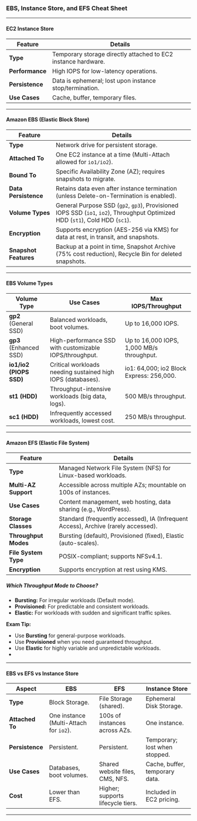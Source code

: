 ### **EBS, Instance Store, and EFS Cheat Sheet**

---

#### **EC2 Instance Store**

| **Feature**                 | **Details**                                                                                      |
|-----------------------------|--------------------------------------------------------------------------------------------------|
| **Type**                    | Temporary storage directly attached to EC2 instance hardware.                                    |
| **Performance**             | High IOPS for low-latency operations.                                                           |
| **Persistence**             | Data is ephemeral; lost upon instance stop/termination.                                         |
| **Use Cases**               | Cache, buffer, temporary files.                                                                 |

---

#### **Amazon EBS (Elastic Block Store)**

| **Feature**                 | **Details**                                                                                      |
|-----------------------------|--------------------------------------------------------------------------------------------------|
| **Type**                    | Network drive for persistent storage.                                                           |
| **Attached To**             | One EC2 instance at a time (Multi-Attach allowed for `io1/io2`).                                |
| **Bound To**                | Specific Availability Zone (AZ); requires snapshots to migrate.                                |
| **Data Persistence**        | Retains data even after instance termination (unless Delete-on-Termination is enabled).          |
| **Volume Types**            | General Purpose SSD (`gp2`, `gp3`), Provisioned IOPS SSD (`io1`, `io2`), Throughput Optimized HDD (`st1`), Cold HDD (`sc1`). |
| **Encryption**              | Supports encryption (AES-256 via KMS) for data at rest, in transit, and snapshots.              |
| **Snapshot Features**       | Backup at a point in time, Snapshot Archive (75% cost reduction), Recycle Bin for deleted snapshots. |

---

#### **EBS Volume Types**

| **Volume Type**              | **Use Cases**                                                  | **Max IOPS/Throughput**                      |
|------------------------------|---------------------------------------------------------------|---------------------------------------------|
| **gp2** (General SSD)        | Balanced workloads, boot volumes.                             | Up to 16,000 IOPS.                          |
| **gp3** (Enhanced SSD)       | High-performance SSD with customizable IOPS/throughput.       | Up to 16,000 IOPS, 1,000 MB/s throughput.   |
| **io1/io2 (PIOPS SSD)**      | Critical workloads needing sustained high IOPS (databases).   | io1: 64,000; io2 Block Express: 256,000.    |
| **st1 (HDD)**                | Throughput-intensive workloads (big data, logs).              | 500 MB/s throughput.                        |
| **sc1 (HDD)**                | Infrequently accessed workloads, lowest cost.                 | 250 MB/s throughput.                        |

---

#### **Amazon EFS (Elastic File System)**

| **Feature**                 | **Details**                                                                                      |
|-----------------------------|--------------------------------------------------------------------------------------------------|
| **Type**                    | Managed Network File System (NFS) for Linux-based workloads.                                    |
| **Multi-AZ Support**        | Accessible across multiple AZs; mountable on 100s of instances.                                |
| **Use Cases**               | Content management, web hosting, data sharing (e.g., WordPress).                                |
| **Storage Classes**         | Standard (frequently accessed), IA (Infrequent Access), Archive (rarely accessed).               |
| **Throughput Modes**        | Bursting (default), Provisioned (fixed), Elastic (auto-scales).                                 |
| **File System Type**        | POSIX-compliant; supports NFSv4.1.                                                              |
| **Encryption**              | Supports encryption at rest using KMS.                                                         |

##### **Which Throughput Mode to Choose?**

- **Bursting:** For irregular workloads (Default mode).  
- **Provisioned:** For predictable and consistent workloads.  
- **Elastic:** For workloads with sudden and significant traffic spikes.  

**Exam Tip:**  
- Use **Bursting** for general-purpose workloads.  
- Use **Provisioned** when you need guaranteed throughput.  
- Use **Elastic** for highly variable and unpredictable workloads.
- 
---

#### **EBS vs EFS vs Instance Store**

| **Aspect**         | **EBS**                                | **EFS**                                | **Instance Store**                        |
|--------------------|----------------------------------------|----------------------------------------|------------------------------------------|
| **Type**           | Block Storage.                        | File Storage (shared).                 | Ephemeral Disk Storage.                  |
| **Attached To**    | One instance (Multi-Attach for `io2`). | 100s of instances across AZs.          | One instance.                            |
| **Persistence**    | Persistent.                           | Persistent.                            | Temporary; lost when stopped.            |
| **Use Cases**      | Databases, boot volumes.              | Shared website files, CMS, NFS.        | Cache, buffer, temporary data.           |
| **Cost**           | Lower than EFS.                       | Higher; supports lifecycle tiers.      | Included in EC2 pricing.                 |

---
